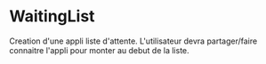 # WaitingList
Creation d'une appli liste d'attente. L'utilisateur devra partager/faire connaitre l'appli pour monter au debut de la liste.
